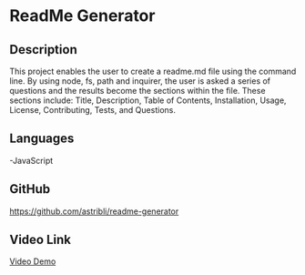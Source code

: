 # ReadMe Generator

## Description
This project enables the user to create a readme.md file using the command line. By using node, fs, path and inquirer, the user is asked a series of questions and the results become the sections within the file. These sections include: Title, Description, Table of Contents, Installation, Usage, License, Contributing, Tests, and Questions.

## Languages
-JavaScript

## GitHub
https://github.com/astribli/readme-generator

## Video Link
[Video Demo](https://drive.google.com/file/d/15Q-NTDWJ5xvyKQXNKRDmsA5SQFXXkwVh/view)
